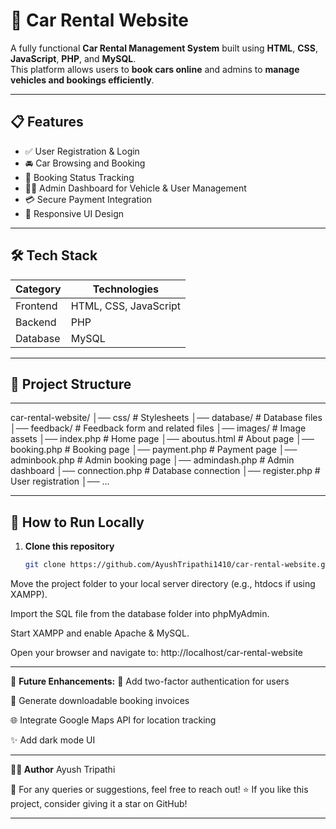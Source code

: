 # 🚗 Car Rental Website

A fully functional **Car Rental Management System** built using **HTML**, **CSS**, **JavaScript**, **PHP**, and **MySQL**.  
This platform allows users to **book cars online** and admins to **manage vehicles and bookings efficiently**.

---

## 📋 Features
- ✅ User Registration & Login  
- 🚘 Car Browsing and Booking  
- 📅 Booking Status Tracking  
- 🧑‍💼 Admin Dashboard for Vehicle & User Management  
- 💳 Secure Payment Integration  
- 📱 Responsive UI Design

---

## 🛠️ Tech Stack
| Category      | Technologies               |
|---------------|-----------------------------|
| Frontend      | HTML, CSS, JavaScript       |
| Backend       | PHP                         |
| Database      | MySQL                       |

---

## 📂 Project Structure
---
car-rental-website/
│── css/ # Stylesheets
│── database/ # Database files
│── feedback/ # Feedback form and related files
│── images/ # Image assets
│── index.php # Home page
│── aboutus.html # About page
│── booking.php # Booking page
│── payment.php # Payment page
│── adminbook.php # Admin booking page
│── admindash.php # Admin dashboard
│── connection.php # Database connection
│── register.php # User registration
│── ...


---

## 🚀 How to Run Locally
1. **Clone this repository**
   ```bash
   git clone https://github.com/AyushTripathi1410/car-rental-website.git
Move the project folder to your local server directory (e.g., htdocs if using XAMPP).

Import the SQL file from the database folder into phpMyAdmin.

Start XAMPP and enable Apache & MySQL.

Open your browser and navigate to:
http://localhost/car-rental-website

---

🧭 **Future Enhancements:**
🔐 Add two-factor authentication for users

🧾 Generate downloadable booking invoices

🌐 Integrate Google Maps API for location tracking

✨ Add dark mode UI

---
**👨‍💻 Author**
Ayush Tripathi

📧 For any queries or suggestions, feel free to reach out!
⭐ If you like this project, consider giving it a star on GitHub!

---
